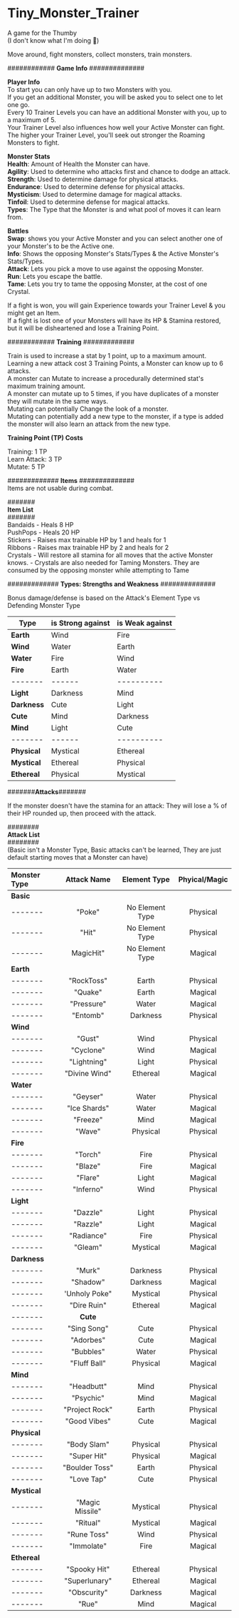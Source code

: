 # Tiny_Monster_Trainer 
A game for the Thumby  
(I don't know what I'm doing 🥳)  

Move around, fight monsters, collect monsters, train monsters.  


############ **Game Info** ##############

**Player Info**  
To start you can only have up to two Monsters with you.  
If you get an additional Monster, you will be asked you to select one to let one go.  
Every 10 Trainer Levels you can have an additional Monster with you, up to a maximum of 5.  
Your Trainer Level also influences how well your Active Monster can fight.  
The higher your Trainer Level, you'll seek out stronger the Roaming Monsters to fight.  

**Monster Stats**  
**Health**: Amount of Health the Monster can have.  
**Agility**: Used to determine who attacks first and chance to dodge an attack.  
**Strength**: Used to determine damage for physical attacks.  
**Endurance**: Used to determine defense for physical attacks.  
**Mysticism**: Used to determine damage for magical attacks.   
**Tinfoil**: Used to determine defense for magical attacks.  
**Types**: The Type that the Monster is and what pool of moves it can learn from.  

**Battles**  
**Swap**: shows you your Active Monster and you can select another one of your Monster's to be the Active one.  
**Info**: Shows the opposing Monster's Stats/Types & the Active Monster's Stats/Types.  
**Attack**: Lets you pick a move to use against the opposing Monster.  
**Run**: Lets you escape the battle.  
**Tame**: Lets you try to tame the opposing Monster, at the cost of one Crystal.   

If a fight is won, you will gain Experience towards your Trainer Level & you might get an Item.  
If a fight is lost one of your Monsters will have its HP & Stamina restored, but it will be disheartened and lose a Training Point.  


############ **Training** #############  

Train is used to increase a stat by 1 point, up to a maximum amount.  
Learning a new attack cost 3 Training Points, a Monster can know up to 6 attacks.  
A monster can Mutate to increase a procedurally determined stat's maximum training amount.  
A monster can mutate up to 5 times, if you have duplicates of a monster they will mutate in the same ways.  
Mutating can potentially Change the look of a monster.  
Mutating can potentially add a new type to the monster, if a type is added the monster will also learn an attack from the new type.  

**Training Point (TP) Costs**  

Training:     1 TP  
Learn Attack: 3 TP  
Mutate:       5 TP  


############# **Items** ##############  
Items are not usable during combat.  

#######  
**Item List**  
#######  
Bandaids - Heals 8 HP  
PushPops - Heals 20 HP  
Stickers - Raises max trainable HP by 1 and heals for 1  
Ribbons  - Raises max trainable HP by 2 and heals for 2  
Crystals - Will restore all stamina for all moves that the active Monster knows.
         - Crystals are also needed for Taming Monsters. They are consumed by the opposing monster while attempting to Tame

############# **Types: Strengths and Weakness** ##############  

Bonus damage/defense is based on the Attack's Element Type vs Defending Monster Type  

Type | is Strong against | is Weak against
------- | ------|----------
**Earth**       |Wind      | Fire  
**Wind**        |Water     | Earth  
**Water**       |Fire      | Wind  
**Fire**        |Earth     | Water  
------- | ------|----------
**Light**       |Darkness  | Mind  
**Darkness**    |Cute      |Light  
**Cute**        |Mind      |Darkness  
**Mind**        |Light     |Cute  
------- | ------|----------
**Physical**    |Mystical  |Ethereal  
**Mystical**    |Ethereal  |Physical  
**Ethereal**    |Physical  |Mystical  


  
  
#######**Attacks**#######  

If the monster doesn't have the stamina for an attack: They will lose a % of their HP rounded up, then proceed with the attack.  


########  
**Attack List**  
########  
(Basic isn't a Monster Type, Basic attacks can't be learned, They are just default starting moves that a Monster can have)  


Monster Type | Attack Name | Element Type | Phyical/Magic
:------- | :-------: | :-------: | :-------:
**Basic** | | | 
------- |"Poke"       |No Element Type      | Physical  
------- |"Hit"        |No Element Type      | Physical  
------- |MagicHit"    |No Element Type      | Magical  
**Earth** |   |   |  
------- |"RockToss"        |Earth       |Physical  
------- |"Quake"           |Earth       | Magical  
------- |"Pressure"        |Water       |Magical     
------- |"Entomb"          |Darkness    |Physical    
**Wind**| |   |   |  
------- |"Gust"        | Wind        | Physical  
------- |"Cyclone"     | Wind        | Magical  
------- |"Lightning"   | Light       | Physical  
------- |"Divine Wind" | Ethereal    | Magical  
**Water**|   |   |  
------- |"Geyser"      | Water       | Physical  
------- |"Ice Shards"  | Water       | Magical  
------- |"Freeze"      | Mind        | Magical  
------- |"Wave"        | Physical    | Physical  
**Fire**|   |   |                                  
------- |"Torch"       | Fire        | Physical  
------- |"Blaze"       | Fire        | Magical  
------- |"Flare"       | Light       | Magical  
------- |"Inferno"     | Wind        | Physical  
**Light**|   |   |                                
------- |"Dazzle"      | Light       | Physical  
------- |"Razzle"      | Light       | Magical  
------- |"Radiance"    | Fire        | Physical  
------- |"Gleam"       | Mystical    | Magical  
**Darkness**|   |   |
------- |"Murk"        | Darkness    | Physical  
------- |"Shadow"      | Darkness    | Magical  
------- |'Unholy Poke" | Mystical    | Physical  
------- |"Dire Ruin"   | Ethereal    | Magical  
------- |**Cute**                                
------- |"Sing Song"   | Cute        | Physical  
------- |"Adorbes"     | Cute        | Magical  
------- |"Bubbles"     | Water       | Physical  
------- |"Fluff Ball"  | Physical    | Magical  
**Mind**|   |   |
------- |"Headbutt"     | Mind       | Physical  
------- |"Psychic"      | Mind       | Magical  
------- |"Project Rock" | Earth      | Physical  
------- |"Good Vibes"   | Cute       | Magical  
**Physical**|   |   |
------- |"Body Slam"    | Physical   | Physical  
------- |"Super Hit"    | Physical   | Magical  
------- |"Boulder Toss" | Earth      | Physical  
------- |"Love Tap"     | Cute       | Physical  
**Mystical**|   |   |
------- |"Magic Missile" | Mystical   | Physical  
------- |"Ritual"       | Mystical   | Magical  
------- |"Rune Toss"    | Wind       | Physical  
------- |"Immolate"     | Fire       | Magical  
**Ethereal**|   |   |
------- |"Spooky Hit"    | Ethereal   | Physical   
------- |"Superlunary"   | Ethereal   | Magical   
------- |"Obscurity"     | Darkness   | Magical  
------- |"Rue"           | Mind       | Magical  
